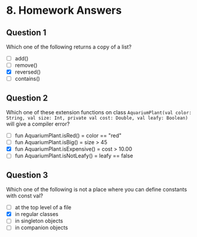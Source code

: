 # 8. Homework Answers

## Question 1
Which one of the following returns a copy of a list?

- [ ] add()
- [ ] remove()
- [x] reversed()
- [ ] contains()

## Question 2
Which one of these extension functions on class `AquariumPlant(val color: String, val size: Int, private val cost: Double, val leafy: Boolean)` will give a compiler error?

- [ ] fun AquariumPlant.isRed() = color == "red"
- [ ] fun AquariumPlant.isBig() = size > 45
- [x] fun AquariumPlant.isExpensive() = cost > 10.00
- [ ] fun AquariumPlant.isNotLeafy() = leafy == false

## Question 3
Which one of the following is not a place where you can define constants with const val?

- [ ] at the top level of a file
- [x] in regular classes
- [ ] in singleton objects
- [ ] in companion objects
